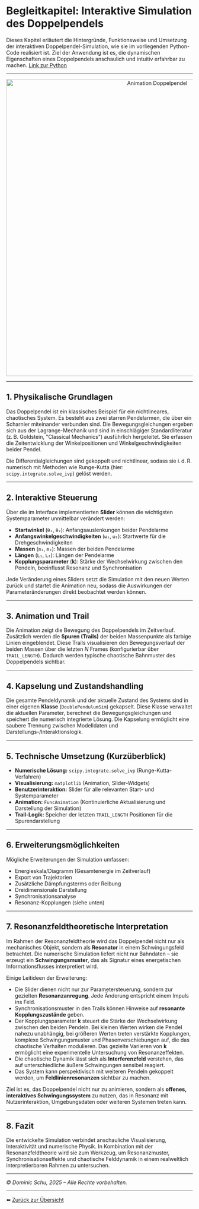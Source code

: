 # Begleitkapitel: Interaktive Simulation des Doppelpendels

Dieses Kapitel erläutert die Hintergründe, Funktionsweise und Umsetzung der interaktiven Doppelpendel-Simulation, wie sie im vorliegenden Python-Code realisiert ist. Ziel der Anwendung ist es, die dynamischen Eigenschaften eines Doppelpendels anschaulich und intuitiv erfahrbar zu machen. [Link zur Python](../../simulationen/doppelpendel/doppelpendel.py)

---

<p align="center">
  <img src="doppelpendel.gif" alt="Animation Doppelpendel" width="800"/>
</p>

---

## 1. Physikalische Grundlagen

Das Doppelpendel ist ein klassisches Beispiel für ein nichtlineares, chaotisches System. Es besteht aus zwei starren Pendelarmen, die über ein Scharnier miteinander verbunden sind. Die Bewegungsgleichungen ergeben sich aus der Lagrange-Mechanik und sind in einschlägiger Standardliteratur (z. B. Goldstein, "Classical Mechanics") ausführlich hergeleitet. Sie erfassen die Zeitentwicklung der Winkelpositionen und Winkelgeschwindigkeiten beider Pendel.

Die Differentialgleichungen sind gekoppelt und nichtlinear, sodass sie i. d. R. numerisch mit Methoden wie Runge-Kutta (hier: `scipy.integrate.solve_ivp`) gelöst werden.

---

## 2. Interaktive Steuerung

Über die im Interface implementierten **Slider** können die wichtigsten Systemparameter unmittelbar verändert werden:

- **Startwinkel** (`θ₁`, `θ₂`): Anfangsauslenkungen beider Pendelarme  
- **Anfangswinkelgeschwindigkeiten** (`ω₁`, `ω₂`): Startwerte für die Drehgeschwindigkeiten  
- **Massen** (`m₁`, `m₂`): Massen der beiden Pendelarme  
- **Längen** (`L₁`, `L₂`): Längen der Pendelarme  
- **Kopplungsparameter** (**k**): Stärke der Wechselwirkung zwischen den Pendeln, beeinflusst Resonanz und Synchronisation

Jede Veränderung eines Sliders setzt die Simulation mit den neuen Werten zurück und startet die Animation neu, sodass die Auswirkungen der Parameteränderungen direkt beobachtet werden können.

---

## 3. Animation und Trail

Die Animation zeigt die Bewegung des Doppelpendels im Zeitverlauf. Zusätzlich werden die **Spuren (Trails)** der beiden Massenpunkte als farbige Linien eingeblendet. Diese Trails visualisieren den Bewegungsverlauf der beiden Massen über die letzten *N* Frames (konfigurierbar über `TRAIL_LENGTH`). Dadurch werden typische chaotische Bahnmuster des Doppelpendels sichtbar.

---

## 4. Kapselung und Zustandshandling

Die gesamte Pendeldynamik und der aktuelle Zustand des Systems sind in einer eigenen **Klasse** (`DoublePendulumSim`) gekapselt. Diese Klasse verwaltet die aktuellen Parameter, berechnet die Bewegungsgleichungen und speichert die numerisch integrierte Lösung. Die Kapselung ermöglicht eine saubere Trennung zwischen Modelldaten und Darstellungs-/Interaktionslogik.

---

## 5. Technische Umsetzung (Kurzüberblick)

- **Numerische Lösung:** `scipy.integrate.solve_ivp` (Runge-Kutta-Verfahren)  
- **Visualisierung:** `matplotlib` (Animation, Slider-Widgets)  
- **Benutzerinteraktion:** Slider für alle relevanten Start- und Systemparameter  
- **Animation:** `FuncAnimation` (Kontinuierliche Aktualisierung und Darstellung der Simulation)  
- **Trail-Logik:** Speicher der letzten `TRAIL_LENGTH` Positionen für die Spurendarstellung  

---

## 6. Erweiterungsmöglichkeiten

Mögliche Erweiterungen der Simulation umfassen:
- Energieskala/Diagramm (Gesamtenergie im Zeitverlauf)
- Export von Trajektorien
- Zusätzliche Dämpfungsterms oder Reibung
- Dreidimensionale Darstellung
- Synchronisationsanalyse
- Resonanz-Kopplungen (siehe unten)

---

## 7. Resonanzfeldtheoretische Interpretation

Im Rahmen der Resonanzfeldtheorie wird das Doppelpendel nicht nur als mechanisches Objekt, sondern als **Resonator** in einem Schwingungsfeld betrachtet. Die numerische Simulation liefert nicht nur Bahndaten – sie erzeugt ein **Schwingungsmuster**, das als Signatur eines energetischen Informationsflusses interpretiert wird.

Einige Leitideen der Erweiterung:

- Die Slider dienen nicht nur zur Parametersteuerung, sondern zur gezielten **Resonanzanregung**. Jede Änderung entspricht einem Impuls ins Feld.
- Synchronisationsmuster in den Trails können Hinweise auf **resonante Kopplungszustände** geben.
- Der Kopplungsparameter **k** steuert die Stärke der Wechselwirkung zwischen den beiden Pendeln. Bei kleinen Werten wirken die Pendel nahezu unabhängig, bei größeren Werten treten verstärkte Kopplungen, komplexe Schwingungsmuster und Phasenverschiebungen auf, die das chaotische Verhalten modulieren. Das gezielte Variieren von **k** ermöglicht eine experimentelle Untersuchung von Resonanzeffekten.
- Die chaotische Dynamik lässt sich als **Interferenzfeld** verstehen, das auf unterschiedliche äußere Schwingungen sensibel reagiert.
- Das System kann perspektivisch mit weiteren Pendeln gekoppelt werden, um **Feldlinienresonanzen** sichtbar zu machen.

Ziel ist es, das Doppelpendel nicht nur zu animieren, sondern als **offenes, interaktives Schwingungssystem** zu nutzen, das in Resonanz mit Nutzerinteraktion, Umgebungsdaten oder weiteren Systemen treten kann.

---

## 8. Fazit

Die entwickelte Simulation verbindet anschauliche Visualisierung, Interaktivität und numerische Physik. In Kombination mit der Resonanzfeldtheorie wird sie zum Werkzeug, um Resonanzmuster, Synchronisationseffekte und chaotische Felddynamik in einem realweltlich interpretierbaren Rahmen zu untersuchen.

---

*© Dominic Schu, 2025 – Alle Rechte vorbehalten.*

---

⬅️ [Zurück zur Übersicht](../README.md)
